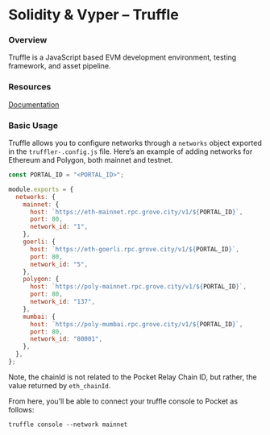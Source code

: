 # Solidity & Vyper – Truffle

### Overview

Truffle is a JavaScript based EVM development environment, testing framework, and asset pipeline.

### Resources

[Documentation](https://trufflesuite.com/docs/truffle/)

### Basic Usage

Truffle allows you to configure networks through a `networks` object exported in the `truffler-.config.js` file. Here’s an example of adding networks for Ethereum and Polygon, both mainnet and testnet.

```javascript
const PORTAL_ID = "<PORTAL_ID>";

module.exports = {
  networks: {
    mainnet: {
      host: `https://eth-mainnet.rpc.grove.city/v1/${PORTAL_ID}`,
      port: 80,
      network_id: "1",
    },
    goerli: {
      host: `https://eth-goerli.rpc.grove.city/v1/${PORTAL_ID}`,
      port: 80,
      network_id: "5",
    },
    polygon: {
      host: `https://poly-mainnet.rpc.grove.city/v1/${PORTAL_ID}`,
      port: 80,
      network_id: "137",
    },
    mumbai: {
      host: `https://poly-mumbai.rpc.grove.city/v1/${PORTAL_ID}`,
      port: 80,
      network_id: "80001",
    },
  },
};
```

Note, the chainId is not related to the Pocket Relay Chain ID, but rather, the value returned by `eth_chainId`.

From here, you’ll be able to connect your truffle console to Pocket as follows:

```
truffle console --network mainnet
```
